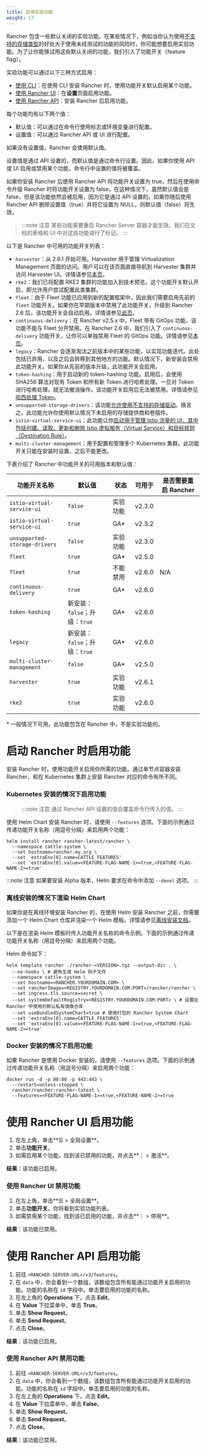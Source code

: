 ```yaml
---
title: 启用实验功能
weight: 17
---
```

Rancher 包含一些默认关闭的实验功能。在某些情况下，例如当你认为使用[不支持的存储类型]({{<baseurl>}}/rancher/v2.6/en/installation/resources/feature-flags/enable-not-default-storage-drivers)的好处大于使用未经测试的功能的风险时，你可能想要启用实验功能。为了让你能够试用这些默认关闭的功能，我们引入了功能开关（feature flag）。

实验功能可以通过以下三种方式启用：

- [使用 CLI](#enabling-features-when-starting-rancher)：在使用 CLI 安装 Rancher 时，使用功能开关默认启用某个功能。
- [使用 Rancher UI](#enabling-features-with-the-rancher-ui)：在**设置**页面启用功能。
- [使用 Rancher API](#enabling-features-with-the-rancher-api)：安装 Rancher 后启用功能。

每个功能均有以下两个值：

- 默认值：可以通过在命令行使用标志或环境变量进行配置。
- 设置值：可以通过 Rancher API 或 UI 进行配置。

如果没有设置值，Rancher 会使用默认值。

设置值是通过 API 设置的，而默认值是通过命令行设置。因此，如果你使用 API 或 UI 启用或禁用某个功能，命令行中设置的值将被覆盖。

如果你安装 Rancher 后使用 Rancher API 将功能开关设置为 true，然后在使用命令升级 Rancher 时将功能开关设置为 false，在这种情况下，虽然默认值会是 false，但是该功能依然会被启用，因为它是通过 API 设置的。如果你随后使用 Rancher API 删除设置值（true）并将它设置为 NULL，则默认值（false）将生效。

> :::note 注意
> 某些功能需要重启 Rancher Server 容器才能生效。我们在文档的表格和 UI 中对这些功能进行了标记。
> :::

以下是 Rancher 中可用的功能开关列表：

- `harvester`：从 2.6.1 开始可用。Harvester 用于管理 Virtualization Management 页面的访问。用户可以在该页面直接导航到 Harvester 集群并访问 Harvester UI。详情请参见[本页]({{<baseurl>}}/rancher/v2.6/en/virtualization-admin/#feature-flag/)。
- `rke2`：我们已将配置 RKE2 集群的功能加入到技术预览。这个功能开关默认开启，即允许用户尝试配置此类集群。
- `fleet`：由于 Fleet 功能已应用到新的配置框架中，因此我们需要启用先前的 `fleet` 功能开关。如果你在早期版本中禁用了此功能开关，升级到 Rancher 2.6 后，该功能开关会自动启用。详情请参见[此页]({{<baseurl>}}/rancher/v2.6/en/deploy-across-clusters/fleet)。
- `continuous-delivery`：在 Rancher v2.5.x 中，Fleet 带有 GitOps 功能，该功能不能与 Fleet 分开禁用。在 Rancher 2.6 中，我们引入了 `continuous-delivery` 功能开关，让你可以单独禁用 Fleet 的 GitOps 功能。详情请参见[本页](./continuous-delivery)。
- `legacy`：Rancher 会逐渐淘汰之前版本中的某些功能，以实现功能迭代。此处包括已弃用，以及之后会转移到其他地方的功能。默认情况下，新安装会禁用此功能开关。如果你从先前的版本升级，此功能开关会启用。
- `token-hashing`：用于启动新的 token-hashing 功能。启用后，会使用 SHA256 算法对现有 Token 和所有新 Token 进行哈希处理。一旦对 Token 进行哈希处理，就无法撤消操作。该功能开关启用后无法被禁用。详情请参见[哈西处理 Token]({{<baseurl>}}/rancher/v2.6/en/api/api-tokens)。
- `unsupported-storage-drivers`：该功能[允许使用不支持的存储驱动]({{<baseurl>}}/rancher/v2.6/en/installation/resources/feature-flags/enable-not-default-storage-drivers)。换言之，此功能允许你使用默认情况下未启用的存储提供商和卷插件。
- `istio-virtual-service-ui`：此功能让你[启动用于管理 Istio 流量的 UI，其中包括创建、读取、更新和删除 Istio 虚拟服务（Virtual Service）和目标规则（Destination Rule）]({{<baseurl>}}/rancher/v2.6/en/installation/resources/feature-flags/istio-virtual-service-ui)。
- `multi-cluster-management`：用于配置和管理多个 Kubernetes 集群。此功能开关只能在安装时设置，之后不能更改。

下表介绍了 Rancher 中功能开关的可用版本和默认值：

| 功能开关名称 | 默认值 | 状态 | 可用于 | 是否需要重启 Rancher |
| ----------------------------- | ------------- | ------------ | --------------- |---|
| `istio-virtual-service-ui` | `false` | 实验功能 | v2.3.0 | |
| `istio-virtual-service-ui` | `true` | GA* | v2.3.2 | |
| `unsupported-storage-drivers` | `false` | 实验功能 | v2.3.0 | |
| `fleet` | `true` | GA* | v2.5.0 |   |
| `fleet` | `true` | 不能禁用 | v2.6.0 | N/A |
| `continuous-delivery` | `true` | GA* | v2.6.0 | |
| `token-hashing` | 新安装：`false`；升级：`true` | GA* | v2.6.0 | |
| `legacy` | 新安装：`false`；升级：`true` | GA* | v2.6.0 | |
| `multi-cluster-management` | `false` | GA* | v2.5.0 | |
| `harvester` | `true` | 实验功能 | v2.6.1 | |
| `rke2` | `true` | 实验功能 | v2.6.0 | |

\* 一般情况下可用。此功能包含在 Rancher 中，不是实验功能的。

# 启动 Rancher 时启用功能

安装 Rancher 时，使用功能开关启用你所需的功能。通过单节点容器安装 Rancher，和在 Kubernetes 集群上安装 Rancher 对应的命令有所不同。

### Kubernetes 安装的情况下启用功能

> :::note 注意
> 通过 Rancher API 设置的值会覆盖命令行传入的值。
> :::

使用 Helm Chart 安装 Rancher 时，请使用 `--features` 选项。下面的示例通过传递功能开关名称（用逗号分隔）来启用两个功能：

```
helm install rancher rancher-latest/rancher \
  --namespace cattle-system \
  --set hostname=rancher.my.org \
  --set 'extraEnv[0].name=CATTLE_FEATURES'
  --set 'extraEnv[0].value=<FEATURE-FLAG-NAME-1>=true,<FEATURE-FLAG-NAME-2>=true'
```

:::note 注意
如果要安装 Alpha 版本，Helm 要求在命令中添加 `--devel` 选项。
:::

### 离线安装的情况下渲染 Helm Chart

如果你是在离线环境安装 Rancher 的，在使用 Helm 安装 Rancher 之前，你需要添加一个 Helm Chart 仓库并渲染一个 Helm 模板。详情请参见[离线安装文档]({{<baseurl>}}/rancher/v2.6/en/installation/other-installation-methods/air-gap/install-rancher)。

以下是在渲染 Helm 模板时传入功能开关名称的命令示例。下面的示例通过传递功能开关名称（用逗号分隔）来启用两个功能。

Helm 命令如下：

```
helm template rancher ./rancher-<VERSION>.tgz --output-dir . \
  --no-hooks \ # 避免生成 Helm 钩子文件
  --namespace cattle-system \
  --set hostname=<RANCHER.YOURDOMAIN.COM> \
  --set rancherImage=<REGISTRY.YOURDOMAIN.COM:PORT>/rancher/rancher \
  --set ingress.tls.source=secret \
  --set systemDefaultRegistry=<REGISTRY.YOURDOMAIN.COM:PORT> \ # 设置在 Rancher 中使用的默认私有镜像仓库
  --set useBundledSystemChart=true # 使用打包的 Rancher System Chart
  --set 'extraEnv[0].name=CATTLE_FEATURES'
  --set 'extraEnv[0].value=<FEATURE-FLAG-NAME-1>=true,<FEATURE-FLAG-NAME-2>=true'
```

### Docker 安装的情况下启用功能

如果 Rancher 是使用 Docker 安装的，请使用 `--features` 选项。下面的示例通过传递功能开关名称（用逗号分隔）来启用两个功能：

```
docker run -d -p 80:80 -p 443:443 \
  --restart=unless-stopped \
  rancher/rancher:rancher-latest \
  --features=<FEATURE-FLAG-NAME-1>=true,<FEATURE-NAME-2>=true
```


# 使用 Rancher UI 启用功能

1. 在左上角，单击**☰ > 全局设置**。
1. 单击**功能开关**。
1. 如需启用某个功能，找到该已禁用的功能，并点击**⋮ > 激活**。

**结果**：该功能已启用。

### 使用 Rancher UI 禁用功能

1. 在左上角，单击**☰ > 全局设置**。
1. 单击**功能开关**。你将看到实验功能列表。
1. 如需禁用某个功能，找到该已启用的功能，并点击**⋮ > 停用**。

**结果**：该功能已禁用。

# 使用 Rancher API 启用功能

1. 前往 `<RANCHER-SERVER-URL>/v3/features`。
1. 在 `data` 中，你会看到一个数组，该数组包含所有能通过功能开关启用的功能。功能的名称在 `id` 字段中。单击要启用的功能的名称。
1. 在左上角的 **Operations** 下，点击 **Edit**。
1. 在 **Value** 下拉菜单中，单击 **True**。
1. 单击 **Show Request**。
1. 单击 **Send Request**。
1. 点击 **Close**。

**结果**：该功能已启用。

### 使用 Rancher API 禁用功能

1. 前往 `<RANCHER-SERVER-URL>/v3/features`。
1. 在 `data` 中，你会看到一个数组，该数组包含所有能通过功能开关启用的功能。功能的名称在 `id` 字段中。单击要启用的功能的名称。
1. 在左上角的 **Operations** 下，点击 **Edit**。
1. 在 **Value** 下拉菜单中，单击 **False**。
1. 单击 **Show Request**。
1. 单击 **Send Request**。
1. 点击 **Close**。

**结果**：该功能已禁用。
